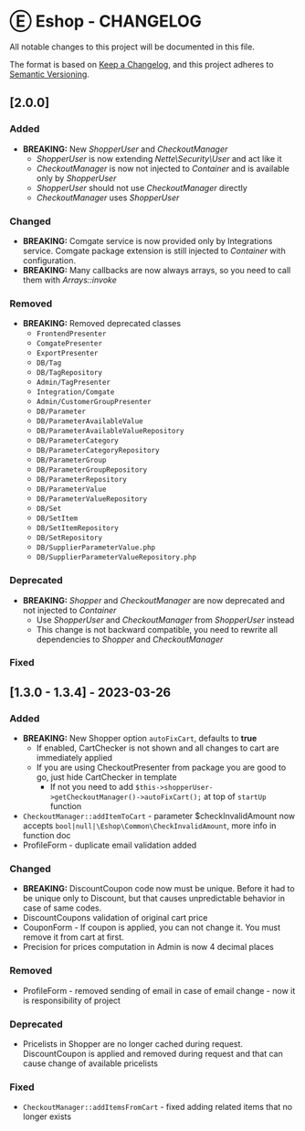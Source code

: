 # Ⓔ Eshop - CHANGELOG

All notable changes to this project will be documented in this file.

The format is based on [Keep a Changelog](https://keepachangelog.com/en/1.0.0/),
and this project adheres to [Semantic Versioning](https://semver.org/spec/v2.0.0.html).

## [2.0.0]

### Added
- **BREAKING:** New *ShopperUser* and *CheckoutManager*
  - *ShopperUser* is now extending *Nette\Security\User* and act like it
  - *CheckoutManager* is now not injected to *Container* and is available only by *ShopperUser*
  - *ShopperUser* should not use *CheckoutManager* directly
  - *CheckoutManager* uses *ShopperUser*
### Changed
- **BREAKING:** Comgate service is now provided only by Integrations service. Comgate package extension is still injected to *Container* with configuration.
- **BREAKING:** Many callbacks are now always arrays, so you need to call them with *Arrays::invoke*
### Removed
- **BREAKING:** Removed deprecated classes
  - `FrontendPresenter`
  - `ComgatePresenter`
  - `ExportPresenter`
  - `DB/Tag`
  - `DB/TagRepository`
  - `Admin/TagPresenter`
  - `Integration/Comgate`
  - `Admin/CustomerGroupPresenter`
  - `DB/Parameter`
  - `DB/ParameterAvailableValue`
  - `DB/ParameterAvailableValueRepository`
  - `DB/ParameterCategory`
  - `DB/ParameterCategoryRepository`
  - `DB/ParameterGroup`
  - `DB/ParameterGroupRepository`
  - `DB/ParameterRepository`
  - `DB/ParameterValue`
  - `DB/ParameterValueRepository`
  - `DB/Set`
  - `DB/SetItem`
  - `DB/SetItemRepository`
  - `DB/SetRepository`
  - `DB/SupplierParameterValue.php`
  - `DB/SupplierParameterValueRepository.php`
### Deprecated
 - **BREAKING:** *Shopper* and *CheckoutManager* are now deprecated and not injected to *Container*
   - Use *ShopperUser* and *CheckoutManager* from *ShopperUser* instead
   - This change is not backward compatible, you need to rewrite all dependencies to *Shopper* and *CheckoutManager*
### Fixed

## [1.3.0 - 1.3.4] - 2023-03-26

### Added
- **BREAKING:** New Shopper option `autoFixCart`, defaults to **true**
  - If enabled, CartChecker is not shown and all changes to cart are immediately applied
  - If you are using CheckoutPresenter from package you are good to go, just hide CartChecker in template
    - If not you need to add `$this->shopperUser->getCheckoutManager()->autoFixCart();` at top of `startUp` function
- `CheckoutManager::addItemToCart` - parameter $checkInvalidAmount now accepts `bool|null|\Eshop\Common\CheckInvalidAmount`, more info in function doc
- ProfileForm - duplicate email validation added

### Changed
- **BREAKING:** DiscountCoupon code now must be unique. Before it had to be unique only to Discount, but that causes unpredictable behavior in case of same codes. 
- DiscountCoupons validation of original cart price
- CouponForm - If coupon is applied, you can not change it. You must remove it from cart at first.
- Precision for prices computation in Admin is now 4 decimal places

### Removed
- ProfileForm - removed sending of email in case of email change - now it is responsibility of project

### Deprecated
- Pricelists in Shopper are no longer cached during request. DiscountCoupon is applied and removed during request and that can cause change of available pricelists

### Fixed
- `CheckoutManager::addItemsFromCart` - fixed adding related items that no longer exists
